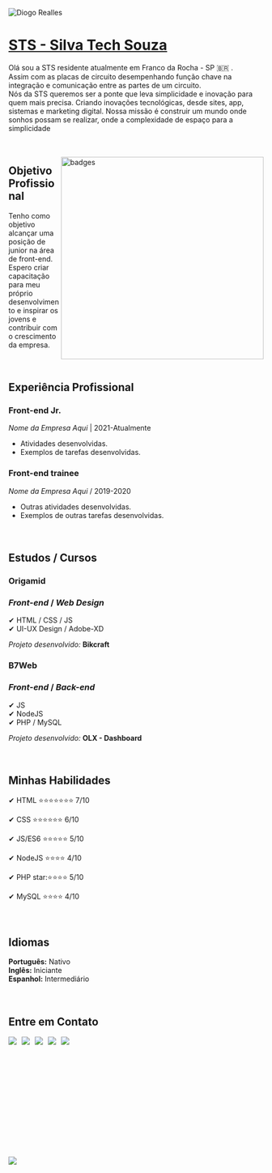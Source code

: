 ![Diogo Realles](./img/banner-02.png)


# <b>[STS - Silva Tech Souza](https://silvatechsouza.com.br)</b>
Olá sou a STS residente atualmente em Franco da Rocha - SP 🇧🇷 .<br>
Assim com as placas de circuito desempenhando função chave na integração e comunicação entre as partes de um circuito.<br> Nós da STS queremos ser a ponte que leva simplicidade e inovação para quem mais precisa. Criando inovações tecnológicas, desde sites, app, sistemas e marketing digital. Nossa missão é construir um mundo onde sonhos possam se realizar, onde a complexidade de espaço para a simplicidade<br><br><br>



<img src="./img/ui.png" min-width="400px" max-width="400px" width="400px" align="right" alt="badges">

## <b>Objetivo Profissional</b>
Tenho como objetivo alcançar uma posição de junior na área de front-end. Espero criar capacitação para  meu próprio desenvolvimento e inspirar os jovens e contribuir com o crescimento da empresa.<br><br><br>


## <b>Experiência Profissional</b>
### **Front-end Jr.**<br>
_Nome da Empresa Aqui_ | 2021-Atualmente<br>
* Atividades desenvolvidas.
* Exemplos de tarefas desenvolvidas.

### **Front-end trainee**<br>
_Nome da Empresa Aqui_ / 2019-2020<br>
* Outras atividades desenvolvidas.
* Exemplos de outras tarefas desenvolvidas.<br><br><br>


## <b>Estudos / Cursos</b>
### <b>Origamid</b>
### _Front-end_ / _Web Design_
✔ HTML / CSS / JS<br>
✔ UI-UX Design / Adobe-XD<br>

_Projeto desenvolvido:_ <b>Bikcraft</b>

### <b>B7Web</b>
### _Front-end_ / _Back-end_
✔ JS<br>
✔ NodeJS<br>
✔ PHP / MySQL<br>

_Projeto desenvolvido:_ <b>OLX - Dashboard</b><br><br><br>


## <b>Minhas Habilidades</b>
✔ HTML :star::star::star::star::star::star::star: 7/10<br>

✔ CSS :star::star::star::star::star::star: 6/10<br>

✔ JS/ES6 :star::star::star::star::star: 5/10<br>

✔ NodeJS :star::star::star::star: 4/10<br>

✔ PHP star::star::star::star::star: 5/10<br>

✔ MySQL :star::star::star::star: 4/10<br><br><br>


## <b>Idiomas</b>
<b>Português:</b> Nativo<br>
<b>Inglês:</b> Iniciante<br>
<b>Espanhol:</b> Intermediário<br><br><br>


## <b>Entre em Contato<b>
<a href="www.mysite.com" target="_blank"><img src="https://img.shields.io/badge/SITE-www.silvatechsouza.com-black?style=for-the-badge"></a> &nbsp;
<a href="https://api.whatsapp.com/send?phone=5511911601652&text=DiretodoGit" target="_blank"><img src="https://img.shields.io/badge/WHATSAPP-(11)91160-1652-success/?style=for-the-badge&logo=whatsapp&logoColor=success"></a> &nbsp;
<a href="https://www.facebook.com/silvatechsouza" target="_blank"><img src="https://img.shields.io/badge/Facebook-/softwarealles-%230077B5?style=for-the-badge&logo=facebook&logoColor=international"></a> &nbsp;
<a href="mailto: comercial.sts@silvatechsouza.com.br"><img src="https://img.shields.io/badge/Email-comercial.sts@silvatechsouza.com.br-lightgrey?style=for-the-badge&logo=Gmail&logoColor=white"></a> &nbsp;
<a href="mailto: comercial.sts@silvatechsouza.com.br"><img src="https://img.shields.io/badge/Linkedin-@SEU_LINKEDIN_AQUI-blue?style=for-the-badge&logo=Linkedin&logoColor=white"></a> &nbsp;

<br><br><br><br><br><br><br><br><br><br><br><br><a href="https://silvatechsouza.com.br"><img src="https://silvatechsouza.com.br"></a> &nbsp;
